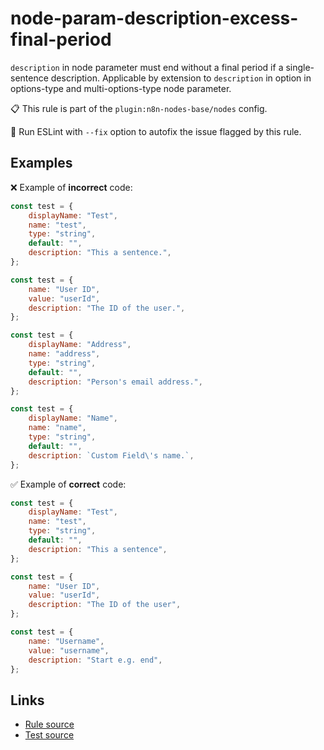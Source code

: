 [//]: # "File generated from a template. Do not edit this file directly."

# node-param-description-excess-final-period

`description` in node parameter must end without a final period if a single-sentence description. Applicable by extension to `description` in option in options-type and multi-options-type node parameter.

📋 This rule is part of the `plugin:n8n-nodes-base/nodes` config.

🔧 Run ESLint with `--fix` option to autofix the issue flagged by this rule.

## Examples

❌ Example of **incorrect** code:

```js
const test = {
	displayName: "Test",
	name: "test",
	type: "string",
	default: "",
	description: "This a sentence.",
};

const test = {
	name: "User ID",
	value: "userId",
	description: "The ID of the user.",
};

const test = {
	displayName: "Address",
	name: "address",
	type: "string",
	default: "",
	description: "Person's email address.",
};

const test = {
	displayName: "Name",
	name: "name",
	type: "string",
	default: "",
	description: `Custom Field\'s name.`,
};
```

✅ Example of **correct** code:

```js
const test = {
	displayName: "Test",
	name: "test",
	type: "string",
	default: "",
	description: "This a sentence",
};

const test = {
	name: "User ID",
	value: "userId",
	description: "The ID of the user",
};

const test = {
	name: "Username",
	value: "username",
	description: "Start e.g. end",
};
```

## Links

- [Rule source](../../lib/rules/node-param-description-excess-final-period.ts)
- [Test source](../../tests/node-param-description-excess-final-period.test.ts)
